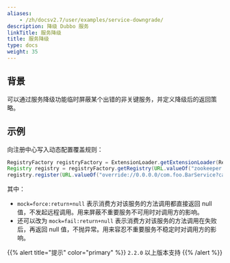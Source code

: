 ```yaml
---
aliases:
    - /zh/docsv2.7/user/examples/service-downgrade/
description: 降级 Dubbo 服务
linkTitle: 服务降级
title: 服务降级
type: docs
weight: 35
---
```



## 背景
可以通过服务降级功能临时屏蔽某个出错的非关键服务，并定义降级后的返回策略。

## 示例
向注册中心写入动态配置覆盖规则：

```java
RegistryFactory registryFactory = ExtensionLoader.getExtensionLoader(RegistryFactory.class).getAdaptiveExtension();
Registry registry = registryFactory.getRegistry(URL.valueOf("zookeeper://10.20.153.10:2181"));
registry.register(URL.valueOf("override://0.0.0.0/com.foo.BarService?category=configurators&dynamic=false&application=foo&mock=force:return+null"));
```

其中：

* `mock=force:return+null` 表示消费方对该服务的方法调用都直接返回 null 值，不发起远程调用。用来屏蔽不重要服务不可用时对调用方的影响。
* 还可以改为 `mock=fail:return+null` 表示消费方对该服务的方法调用在失败后，再返回 null 值，不抛异常。用来容忍不重要服务不稳定时对调用方的影响。

{{% alert title="提示" color="primary" %}}
`2.2.0` 以上版本支持
{{% /alert %}}